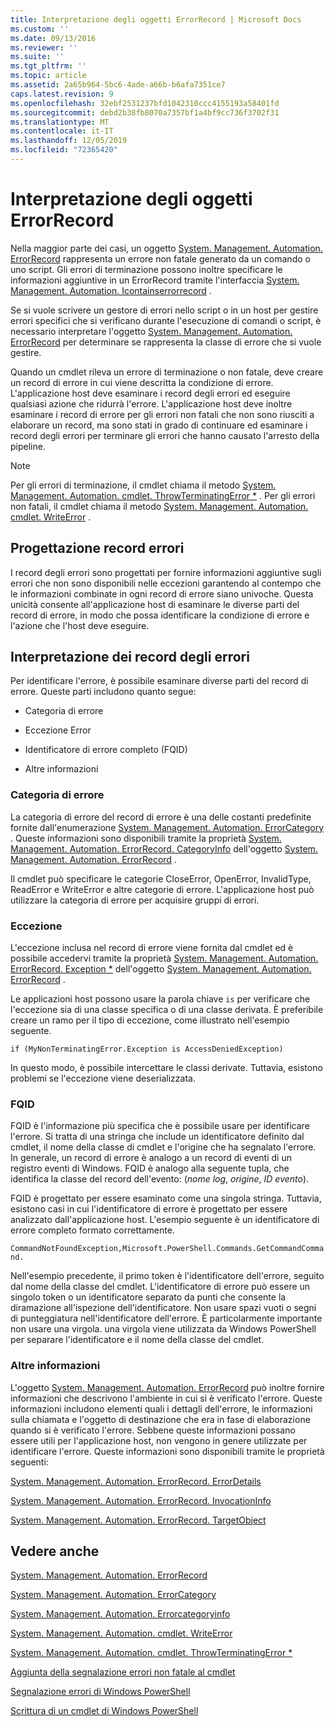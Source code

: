 ```yaml
---
title: Interpretazione degli oggetti ErrorRecord | Microsoft Docs
ms.custom: ''
ms.date: 09/13/2016
ms.reviewer: ''
ms.suite: ''
ms.tgt_pltfrm: ''
ms.topic: article
ms.assetid: 2a65b964-5bc6-4ade-a66b-b6afa7351ce7
caps.latest.revision: 9
ms.openlocfilehash: 32ebf2531237bfd1042310ccc4155193a58401fd
ms.sourcegitcommit: debd2b38fb8070a7357bf1a4bf9cc736f3702f31
ms.translationtype: MT
ms.contentlocale: it-IT
ms.lasthandoff: 12/05/2019
ms.locfileid: "72365420"
---
```

# <a name="interpreting-errorrecord-objects"></a>Interpretazione degli oggetti ErrorRecord

Nella maggior parte dei casi, un oggetto [System. Management. Automation. ErrorRecord](/dotnet/api/System.Management.Automation.ErrorRecord) rappresenta un errore non fatale generato da un comando o uno script. Gli errori di terminazione possono inoltre specificare le informazioni aggiuntive in un ErrorRecord tramite l'interfaccia [System. Management. Automation. Icontainserrorrecord](/dotnet/api/System.Management.Automation.IContainsErrorRecord) .

Se si vuole scrivere un gestore di errori nello script o in un host per gestire errori specifici che si verificano durante l'esecuzione di comandi o script, è necessario interpretare l'oggetto [System. Management. Automation. ErrorRecord](/dotnet/api/System.Management.Automation.ErrorRecord) per determinare se rappresenta la classe di errore che si vuole gestire.

Quando un cmdlet rileva un errore di terminazione o non fatale, deve creare un record di errore in cui viene descritta la condizione di errore. L'applicazione host deve esaminare i record degli errori ed eseguire qualsiasi azione che ridurrà l'errore. L'applicazione host deve inoltre esaminare i record di errore per gli errori non fatali che non sono riusciti a elaborare un record, ma sono stati in grado di continuare ed esaminare i record degli errori per terminare gli errori che hanno causato l'arresto della pipeline.

> [!NOTE]
> Per gli errori di terminazione, il cmdlet chiama il metodo [System. Management. Automation. cmdlet. ThrowTerminatingError *](/dotnet/api/System.Management.Automation.Cmdlet.ThrowTerminatingError) . Per gli errori non fatali, il cmdlet chiama il metodo [System. Management. Automation. cmdlet. WriteError](/dotnet/api/System.Management.Automation.Cmdlet.WriteError) .

## <a name="error-record-design"></a>Progettazione record errori

I record degli errori sono progettati per fornire informazioni aggiuntive sugli errori che non sono disponibili nelle eccezioni garantendo al contempo che le informazioni combinate in ogni record di errore siano univoche. Questa unicità consente all'applicazione host di esaminare le diverse parti del record di errore, in modo che possa identificare la condizione di errore e l'azione che l'host deve eseguire.

## <a name="interpreting-error-records"></a>Interpretazione dei record degli errori

Per identificare l'errore, è possibile esaminare diverse parti del record di errore. Queste parti includono quanto segue:

- Categoria di errore

- Eccezione Error

- Identificatore di errore completo (FQID)

- Altre informazioni

### <a name="the-error-category"></a>Categoria di errore

La categoria di errore del record di errore è una delle costanti predefinite fornite dall'enumerazione [System. Management. Automation. ErrorCategory](/dotnet/api/System.Management.Automation.ErrorCategory) . Queste informazioni sono disponibili tramite la proprietà [System. Management. Automation. ErrorRecord. CategoryInfo](/dotnet/api/System.Management.Automation.ErrorRecord.CategoryInfo) dell'oggetto [System. Management. Automation. ErrorRecord](/dotnet/api/System.Management.Automation.ErrorRecord) .

Il cmdlet può specificare le categorie CloseError, OpenError, InvalidType, ReadError e WriteError e altre categorie di errore. L'applicazione host può utilizzare la categoria di errore per acquisire gruppi di errori.

### <a name="the-exception"></a>Eccezione

L'eccezione inclusa nel record di errore viene fornita dal cmdlet ed è possibile accedervi tramite la proprietà [System. Management. Automation. ErrorRecord. Exception *](/dotnet/api/System.Management.Automation.ErrorRecord.Exception) dell'oggetto [System. Management. Automation. ErrorRecord](/dotnet/api/System.Management.Automation.ErrorRecord) .

Le applicazioni host possono usare la parola chiave `is` per verificare che l'eccezione sia di una classe specifica o di una classe derivata. È preferibile creare un ramo per il tipo di eccezione, come illustrato nell'esempio seguente.

`if (MyNonTerminatingError.Exception is AccessDeniedException)`

In questo modo, è possibile intercettare le classi derivate. Tuttavia, esistono problemi se l'eccezione viene deserializzata.

### <a name="the-fqid"></a>FQID

FQID è l'informazione più specifica che è possibile usare per identificare l'errore. Si tratta di una stringa che include un identificatore definito dal cmdlet, il nome della classe di cmdlet e l'origine che ha segnalato l'errore. In generale, un record di errore è analogo a un record di eventi di un registro eventi di Windows. FQID è analogo alla seguente tupla, che identifica la classe del record dell'evento: (*nome log*, *origine*, *ID evento*).

FQID è progettato per essere esaminato come una singola stringa. Tuttavia, esistono casi in cui l'identificatore di errore è progettato per essere analizzato dall'applicazione host. L'esempio seguente è un identificatore di errore completo formato correttamente.

`CommandNotFoundException,Microsoft.PowerShell.Commands.GetCommandCommand.`

Nell'esempio precedente, il primo token è l'identificatore dell'errore, seguito dal nome della classe del cmdlet. L'identificatore di errore può essere un singolo token o un identificatore separato da punti che consente la diramazione all'ispezione dell'identificatore. Non usare spazi vuoti o segni di punteggiatura nell'identificatore dell'errore. È particolarmente importante non usare una virgola. una virgola viene utilizzata da Windows PowerShell per separare l'identificatore e il nome della classe del cmdlet.

### <a name="other-information"></a>Altre informazioni

L'oggetto [System. Management. Automation. ErrorRecord](/dotnet/api/System.Management.Automation.ErrorRecord) può inoltre fornire informazioni che descrivono l'ambiente in cui si è verificato l'errore. Queste informazioni includono elementi quali i dettagli dell'errore, le informazioni sulla chiamata e l'oggetto di destinazione che era in fase di elaborazione quando si è verificato l'errore. Sebbene queste informazioni possano essere utili per l'applicazione host, non vengono in genere utilizzate per identificare l'errore. Queste informazioni sono disponibili tramite le proprietà seguenti:

[System. Management. Automation. ErrorRecord. ErrorDetails](/dotnet/api/System.Management.Automation.ErrorRecord.ErrorDetails)

[System. Management. Automation. ErrorRecord. InvocationInfo](/dotnet/api/System.Management.Automation.ErrorRecord.InvocationInfo)

[System. Management. Automation. ErrorRecord. TargetObject](/dotnet/api/System.Management.Automation.ErrorRecord.TargetObject)

## <a name="see-also"></a>Vedere anche

[System. Management. Automation. ErrorRecord](/dotnet/api/System.Management.Automation.ErrorRecord)

[System. Management. Automation. ErrorCategory](/dotnet/api/System.Management.Automation.ErrorCategory)

[System. Management. Automation. Errorcategoryinfo](/dotnet/api/System.Management.Automation.ErrorCategoryInfo)

[System. Management. Automation. cmdlet. WriteError](/dotnet/api/System.Management.Automation.Cmdlet.WriteError)

[System. Management. Automation. cmdlet. ThrowTerminatingError *](/dotnet/api/System.Management.Automation.Cmdlet.ThrowTerminatingError)

[Aggiunta della segnalazione errori non fatale al cmdlet](./adding-non-terminating-error-reporting-to-your-cmdlet.md)

[Segnalazione errori di Windows PowerShell](./error-reporting-concepts.md)

[Scrittura di un cmdlet di Windows PowerShell](./writing-a-windows-powershell-cmdlet.md)
